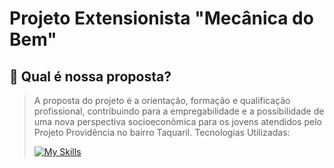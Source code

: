 # Projeto Extensionista "Mecânica do Bem"
## :car: Qual é nossa proposta?
> A proposta do projeto é a orientação, formação e qualificação profissional, contribuindo para a empregabilidade e a possibilidade de uma nova perspectiva socioeconômica para os jovens atendidos pelo Projeto Providência no bairro Taquaril.
> Tecnologias Utilizadas:
> 
> [![My Skills](https://skills.thijs.gg/icons?i=bootstrap,html,css,js,nodejs,mongodb,mysql)](https://skills.thijs.gg)
